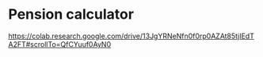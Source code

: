 # Pension calculator

https://colab.research.google.com/drive/13JgYRNeNfn0f0rp0AZAt85tjIEdTA2FT#scrollTo=QfCYuuf0AyN0
